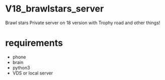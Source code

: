 # V18_brawlstars_server
Brawl stars Private server on 18 version with Trophy road and other things!
# requirements
- phone
- brain
- python3
- VDS or local server
